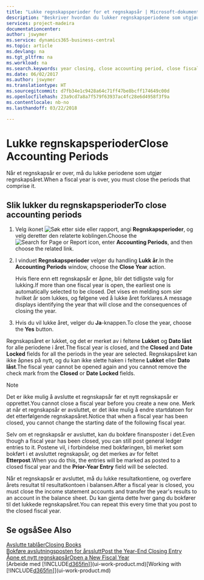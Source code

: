 ```yaml
---
title: "Lukke regnskapsperioder for et regnskapsår | Microsoft-dokumentasjon"
description: "Beskriver hvordan du lukker regnskapsperiodene som utgjør regnskapsåret."
services: project-madeira
documentationcenter: 
author: jswymer
ms.service: dynamics365-business-central
ms.topic: article
ms.devlang: na
ms.tgt_pltfrm: na
ms.workload: na
ms.search.keywords: year closing, close accounting period, close fiscal year, bank account detailed trial balance
ms.date: 06/02/2017
ms.author: jswymer
ms.translationtype: HT
ms.sourcegitcommit: d7fb34e1c9428a64c71ff47be8bcff174649c00d
ms.openlocfilehash: 23a9cd7a8a7f579f63937ac4fc28e6d4958f3f9a
ms.contentlocale: nb-no
ms.lasthandoff: 03/22/2018

---
```

# <a name="close-accounting-periods"></a><span data-ttu-id="63c1b-103">Lukke regnskapsperioder</span><span class="sxs-lookup"><span data-stu-id="63c1b-103">Close Accounting Periods</span></span>
<span data-ttu-id="63c1b-104">Når et regnskapsår er over, må du lukke periodene som utgjør regnskapsåret.</span><span class="sxs-lookup"><span data-stu-id="63c1b-104">When a fiscal year is over, you must close the periods that comprise it.</span></span>

## <a name="to-close-accounting-periods"></a><span data-ttu-id="63c1b-105">Slik lukker du regnskapsperioder</span><span class="sxs-lookup"><span data-stu-id="63c1b-105">To close accounting periods</span></span>
1. <span data-ttu-id="63c1b-106">Velg ikonet ![Søk etter side eller rapport](media/ui-search/search_small.png "Søk etter side eller rapport"), angi **Regnskapsperioder**, og velg deretter den relaterte koblingen.</span><span class="sxs-lookup"><span data-stu-id="63c1b-106">Choose the ![Search for Page or Report](media/ui-search/search_small.png "Search for Page or Report icon") icon, enter **Accounting Periods**, and then choose the related link.</span></span>
2. <span data-ttu-id="63c1b-107">I vinduet **Regnskapsperioder** velger du handling **Lukk år**.</span><span class="sxs-lookup"><span data-stu-id="63c1b-107">In the **Accounting Periods** window, choose the **Close Year** action.</span></span>

    <span data-ttu-id="63c1b-108">Hvis flere enn ett regnskapsår er åpne, blir det tidligste valg for lukking.</span><span class="sxs-lookup"><span data-stu-id="63c1b-108">If more than one fiscal year is open, the earliest one is automatically selected to be closed.</span></span> <span data-ttu-id="63c1b-109">Det vises en melding som sier hvilket år som lukkes, og følgene ved å lukke året forklares.</span><span class="sxs-lookup"><span data-stu-id="63c1b-109">A message displays identifying the year that will close and the consequences of closing the year.</span></span>
3. <span data-ttu-id="63c1b-110">Hvis du vil lukke året, velger du **Ja**-knappen.</span><span class="sxs-lookup"><span data-stu-id="63c1b-110">To close the year, choose the **Yes** button.</span></span>

<span data-ttu-id="63c1b-111">Regnskapsåret er lukket, og det er merket av i feltene **Lukket** og **Dato låst** for alle periodene i året.</span><span class="sxs-lookup"><span data-stu-id="63c1b-111">The fiscal year is closed, and the **Closed** and **Date Locked** fields for all the periods in the year are selected.</span></span> <span data-ttu-id="63c1b-112">Regnskapsåret kan ikke åpnes på nytt, og du kan ikke slette haken i feltene **Lukket** eller **Dato låst**.</span><span class="sxs-lookup"><span data-stu-id="63c1b-112">The fiscal year cannot be opened again and you cannot remove the check mark from the **Closed** or **Date Locked** fields.</span></span>

> [!NOTE]  
>   <span data-ttu-id="63c1b-113">Det er ikke mulig å avslutte et regnskapsår før et nytt regnskapsår er opprettet.</span><span class="sxs-lookup"><span data-stu-id="63c1b-113">You cannot close a fiscal year before you create a new one.</span></span> <span data-ttu-id="63c1b-114">Merk at når et regnskapsår er avsluttet, er det ikke mulig å endre startdatoen for det etterfølgende regnskapsåret.</span><span class="sxs-lookup"><span data-stu-id="63c1b-114">Notice that when a fiscal year has been closed, you cannot change the starting date of the following fiscal year.</span></span>

<span data-ttu-id="63c1b-115">Selv om et regnskapsår er avsluttet, kan du bokføre finansposter i det.</span><span class="sxs-lookup"><span data-stu-id="63c1b-115">Even though a fiscal year has been closed, you can still post general ledger entries to it.</span></span> <span data-ttu-id="63c1b-116">Postene vil, i forbindelse med bokføringen, bli merket som bokført i et avsluttet regnskapsår, og det merkes av for feltet **Etterpost**.</span><span class="sxs-lookup"><span data-stu-id="63c1b-116">When you do this, the entries will be marked as posted to a closed fiscal year and the **Prior-Year Entry** field will be selected.</span></span>

<span data-ttu-id="63c1b-117">Når et regnskapsår er avsluttet, må du lukke resultatkontiene, og overføre årets resultat til resultatkontoen i balansen.</span><span class="sxs-lookup"><span data-stu-id="63c1b-117">After a fiscal year is closed, you must close the income statement accounts and transfer the year's results to an account in the balance sheet.</span></span> <span data-ttu-id="63c1b-118">Du kan gjenta dette hver gang du bokfører til det lukkede regnskapsåret.</span><span class="sxs-lookup"><span data-stu-id="63c1b-118">You can repeat this every time that you post to the closed fiscal year.</span></span>

## <a name="see-also"></a><span data-ttu-id="63c1b-119">Se også</span><span class="sxs-lookup"><span data-stu-id="63c1b-119">See Also</span></span>
[<span data-ttu-id="63c1b-120">Avslutte tablåer</span><span class="sxs-lookup"><span data-stu-id="63c1b-120">Closing Books</span></span>](year-close-books.md)  
[<span data-ttu-id="63c1b-121">Bokføre avslutningsposten for årsslutt</span><span class="sxs-lookup"><span data-stu-id="63c1b-121">Post the Year-End Closing Entry</span></span>](year-how-post-year-end-close-entry.md)  
[<span data-ttu-id="63c1b-122">Åpne et nytt regnskapsår</span><span class="sxs-lookup"><span data-stu-id="63c1b-122">Open a New Fiscal Year</span></span>](finance-how-open-new-fiscal-year.md)  
<span data-ttu-id="63c1b-123">[Arbeide med [!INCLUDE[d365fin](includes/d365fin_md.md)]](ui-work-product.md)</span><span class="sxs-lookup"><span data-stu-id="63c1b-123">[Working with [!INCLUDE[d365fin](includes/d365fin_md.md)]](ui-work-product.md)</span></span>

